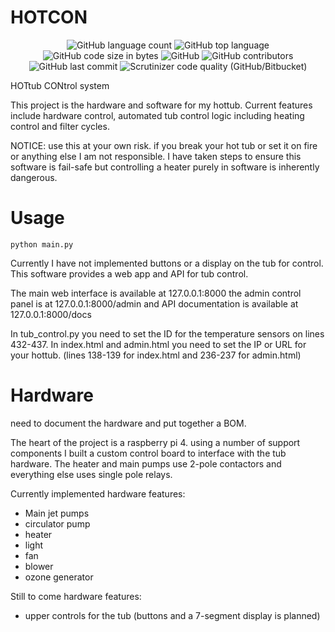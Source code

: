 # HOTCON

<p align="center">
	<img alt="GitHub language count" src="https://img.shields.io/github/languages/count/the-amaya/HOTCON?style=plastic">
	<img alt="GitHub top language" src="https://img.shields.io/github/languages/top/the-amaya/HOTCON?style=plastic">
	<img alt="GitHub code size in bytes" src="https://img.shields.io/github/languages/code-size/the-amaya/HOTCON?style=plastic">
	<img alt="GitHub" src="https://img.shields.io/github/license/the-amaya/HOTCON?style=plastic">
	<img alt="GitHub contributors" src="https://img.shields.io/github/contributors/the-amaya/HOTCON?style=plastic">
	<img alt="GitHub last commit" src="https://img.shields.io/github/last-commit/the-amaya/HOTCON?style=plastic">
    <img alt="Scrutinizer code quality (GitHub/Bitbucket)" src="https://img.shields.io/scrutinizer/quality/g/the-amaya/HOTCON?style=plastic">
</p>
HOTtub CONtrol system

This project is the hardware and software for my hottub. Current features include hardware control, automated tub
control logic including heating control and filter cycles.

NOTICE: use this at your own risk. if you break your hot tub or set it on fire or anything else I am not responsible. I
have taken steps to ensure this software is fail-safe but controlling a heater purely in software is inherently
dangerous.

# Usage

`python main.py`

Currently I have not implemented buttons or a display on the tub for control. This software provides a web app and API
for tub control.

The main web interface is available at 127.0.0.1:8000
the admin control panel is at 127.0.0.1:8000/admin
and API documentation is available at 127.0.0.1:8000/docs

In tub_control.py you need to set the ID for the temperature sensors on lines 432-437.
In index.html and admin.html you need to set the IP or URL for your hottub. (lines 138-139 for index.html and 236-237
for admin.html)

# Hardware

need to document the hardware and put together a BOM.

The heart of the project is a raspberry pi 4. using a number of support components I built a custom control board to
interface with the tub hardware. The heater and main pumps use 2-pole contactors and everything else uses single pole
relays.

Currently implemented hardware features:

- Main jet pumps
- circulator pump
- heater
- light
- fan
- blower
- ozone generator

Still to come hardware features:

- upper controls for the tub (buttons and a 7-segment display is planned)